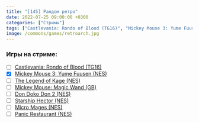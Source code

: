 ```yaml
---
title: "[145] Рандом ретро"
date: 2022-07-25 09:00:00 +0300
categories: ["Стримы"]
tags: ["Castlevania: Rondo of Blood (TG16)", "Mickey Mouse 3: Yume Fuusen (NES)", "The Legend of Kage (NES)", "Mickey Mouse: Magic Wand (GB)", "Don Doko Don 2 (NES)", "Starship Hector (NES)", "Micro Mages (NES)", "Panic Restaurant (NES)", "Игра пройдена"]
image: /commons/games/retroarch.jpg
---
```


### Игры на стриме:
+ [ ] [Castlevania: Rondo of Blood (TG16)](/tags/castlevania-rondo-of-blood-tg16)
+ [x] [Mickey Mouse 3: Yume Fuusen (NES)](/tags/mickey-mouse-3-yume-fuusen-nes)
+ [ ] [The Legend of Kage (NES)](/tags/the-legend-of-kage-nes)
+ [ ] [Mickey Mouse: Magic Wand (GB)](/tags/mickey-mouse-magic-wand-gb)
+ [ ] [Don Doko Don 2 (NES)](/tags/don-doko-don-2-nes)
+ [ ] [Starship Hector (NES)](/tags/starship-hector-nes)
+ [ ] [Micro Mages (NES)](/tags/micro-mages-nes)
+ [ ] [Panic Restaurant (NES)](/tags/panic-restaurant-nes)
